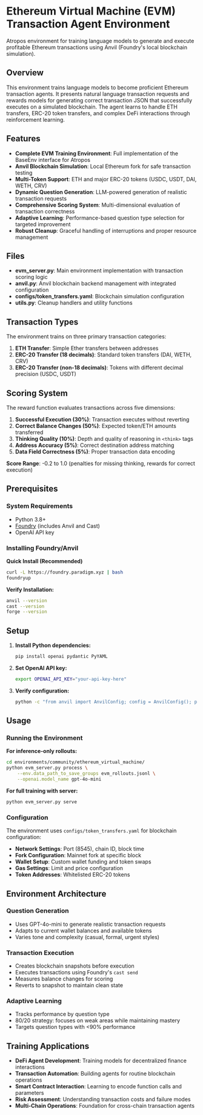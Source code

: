 # Ethereum Virtual Machine (EVM) Transaction Agent Environment

Atropos environment for training language models to generate and execute profitable Ethereum transactions using Anvil (Foundry's local blockchain simulation).

## Overview

This environment trains language models to become proficient Ethereum transaction agents. It presents natural language transaction requests and rewards models for generating correct transaction JSON that successfully executes on a simulated blockchain. The agent learns to handle ETH transfers, ERC-20 token transfers, and complex DeFi interactions through reinforcement learning.

## Features

- **Complete EVM Training Environment**: Full implementation of the BaseEnv interface for Atropos
- **Anvil Blockchain Simulation**: Local Ethereum fork for safe transaction testing
- **Multi-Token Support**: ETH and major ERC-20 tokens (USDC, USDT, DAI, WETH, CRV)
- **Dynamic Question Generation**: LLM-powered generation of realistic transaction requests
- **Comprehensive Scoring System**: Multi-dimensional evaluation of transaction correctness
- **Adaptive Learning**: Performance-based question type selection for targeted improvement
- **Robust Cleanup**: Graceful handling of interruptions and proper resource management

## Files

- **evm_server.py**: Main environment implementation with transaction scoring logic
- **anvil.py**: Anvil blockchain backend management with integrated configuration
- **configs/token_transfers.yaml**: Blockchain simulation configuration
- **utils.py**: Cleanup handlers and utility functions

## Transaction Types

The environment trains on three primary transaction categories:

1. **ETH Transfer**: Simple Ether transfers between addresses
2. **ERC-20 Transfer (18 decimals)**: Standard token transfers (DAI, WETH, CRV)
3. **ERC-20 Transfer (non-18 decimals)**: Tokens with different decimal precision (USDC, USDT)

## Scoring System

The reward function evaluates transactions across five dimensions:

1. **Successful Execution (30%)**: Transaction executes without reverting
2. **Correct Balance Changes (50%)**: Expected token/ETH amounts transferred
3. **Thinking Quality (10%)**: Depth and quality of reasoning in `<think>` tags
4. **Address Accuracy (5%)**: Correct destination address matching
5. **Data Field Correctness (5%)**: Proper transaction data encoding

**Score Range**: -0.2 to 1.0 (penalties for missing thinking, rewards for correct execution)

## Prerequisites

### System Requirements
- Python 3.8+
- [Foundry](https://book.getfoundry.sh/) (includes Anvil and Cast)
- OpenAI API key

### Installing Foundry/Anvil

**Quick Install (Recommended)**
```bash
curl -L https://foundry.paradigm.xyz | bash
foundryup
```

**Verify Installation:**
```bash
anvil --version
cast --version
forge --version
```

## Setup

1. **Install Python dependencies:**
   ```bash
   pip install openai pydantic PyYAML
   ```

2. **Set OpenAI API key:**
   ```bash
   export OPENAI_API_KEY="your-api-key-here"
   ```

3. **Verify configuration:**
   ```bash
   python -c "from anvil import AnvilConfig; config = AnvilConfig(); print('Config loaded successfully')"
   ```

## Usage

### Running the Environment

**For inference-only rollouts:**
```bash
cd environments/community/ethereum_virtual_machine/
python evm_server.py process \
    --env.data_path_to_save_groups evm_rollouts.jsonl \
    --openai.model_name gpt-4o-mini
```

**For full training with server:**
```bash
python evm_server.py serve
```

### Configuration

The environment uses `configs/token_transfers.yaml` for blockchain configuration:

- **Network Settings**: Port (8545), chain ID, block time
- **Fork Configuration**: Mainnet fork at specific block
- **Wallet Setup**: Custom wallet funding and token swaps
- **Gas Settings**: Limit and price configuration
- **Token Addresses**: Whitelisted ERC-20 tokens

## Environment Architecture

### Question Generation
- Uses GPT-4o-mini to generate realistic transaction requests
- Adapts to current wallet balances and available tokens
- Varies tone and complexity (casual, formal, urgent styles)

### Transaction Execution
- Creates blockchain snapshots before execution
- Executes transactions using Foundry's `cast send`
- Measures balance changes for scoring
- Reverts to snapshot to maintain clean state

### Adaptive Learning
- Tracks performance by question type
- 80/20 strategy: focuses on weak areas while maintaining mastery
- Targets question types with <90% performance

## Training Applications

- **DeFi Agent Development**: Training models for decentralized finance interactions
- **Transaction Automation**: Building agents for routine blockchain operations
- **Smart Contract Interaction**: Learning to encode function calls and parameters
- **Risk Assessment**: Understanding transaction costs and failure modes
- **Multi-Chain Operations**: Foundation for cross-chain transaction agents
